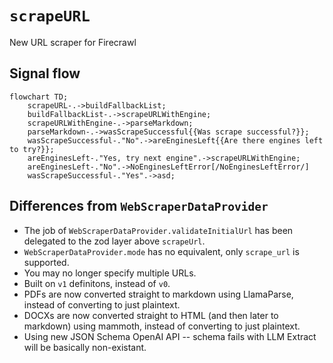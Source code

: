 # `scrapeURL`
New URL scraper for Firecrawl

## Signal flow
```mermaid
flowchart TD;
    scrapeURL-.->buildFallbackList;
    buildFallbackList-.->scrapeURLWithEngine;
    scrapeURLWithEngine-.->parseMarkdown;
    parseMarkdown-.->wasScrapeSuccessful{{Was scrape successful?}};
    wasScrapeSuccessful-."No".->areEnginesLeft{{Are there engines left to try?}};
    areEnginesLeft-."Yes, try next engine".->scrapeURLWithEngine;
    areEnginesLeft-."No".->NoEnginesLeftError[/NoEnginesLeftError/]
    wasScrapeSuccessful-."Yes".->asd;
```

## Differences from `WebScraperDataProvider`
 - The job of `WebScraperDataProvider.validateInitialUrl` has been delegated to the zod layer above `scrapeUrl`.
 - `WebScraperDataProvider.mode` has no equivalent, only `scrape_url` is supported.
 - You may no longer specify multiple URLs.
 - Built on `v1` definitons, instead of `v0`.
 - PDFs are now converted straight to markdown using LlamaParse, instead of converting to just plaintext.
 - DOCXs are now converted straight to HTML (and then later to markdown) using mammoth, instead of converting to just plaintext.
 - Using new JSON Schema OpenAI API -- schema fails with LLM Extract will be basically non-existant.
        